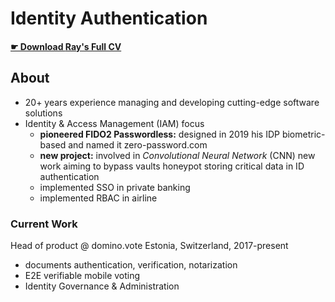 # Identity Authentication 

#### [ ☛ Download **Ray's Full CV**](https://bit.ly/raysume-onepage)

## About
- 20+ years experience managing and developing cutting-edge software solutions
- Identity & Access Management (IAM) focus 
  - **pioneered FIDO2 Passwordless:** designed in 2019 his IDP biometric-based and named it zero-password.com
  - **new project:** involved in _Convolutional Neural Network_ (CNN) new work aiming to bypass vaults honeypot storing critical data in ID authentication
  - implemented SSO in private banking
  - implemented RBAC in airline

### Current Work
Head of product @ domino.vote  Estonia, Switzerland, 2017-present
- documents authentication, verification, notarization
- E2E verifiable mobile voting 
- Identity Governance & Administration
